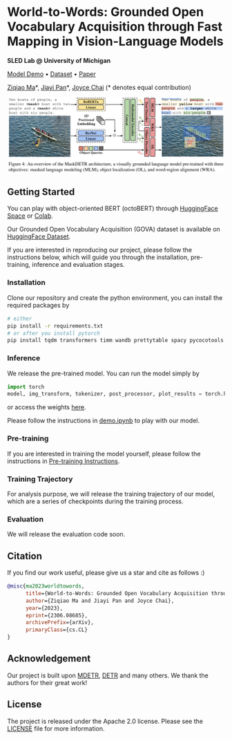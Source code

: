 # World-to-Words: Grounded Open Vocabulary Acquisition through Fast Mapping in Vision-Language Models

**SLED Lab @ University of Michigan**

[Model Demo](https://huggingface.co/spaces/sled-umich/OctoBERT-flickr-demo) • [Dataset]() • [Paper](https://arxiv.org/abs/2306.08685)

[Ziqiao Ma](https://mars-tin.github.io/)\*, [Jiayi Pan](https://www.jiayipan.me/)\*, [Joyce Chai](https://web.eecs.umich.edu/~chaijy/) (\* denotes equal contribution)

![Model](docs/images/model.png)

## Getting Started

You can play with object-oriented BERT (octoBERT) through [HuggingFace Space](https://huggingface.co/spaces/sled-umich/OctoBERT-flickr-demo) or [Colab](https://colab.research.google.com/drive/1kF-sKoTeXYrNY5bqKGGVcbzqCzOKOjGw#scrollTo=0HxfK6WKe_2P).


Our Grounded Open Vocabulary Acquisition (GOVA) dataset is available on [HuggingFace Dataset](https://huggingface.co/datasets/zma/refcloze).

If you are interested in reproducing our project, please follow the instructions below, which will guide you through the installation, pre-training, inference and evaluation stages.

### Installation

Clone our repository and create the python environment, you can install the required packages by 

```bash
# either
pip install -r requirements.txt
# or after you install pytorch
pip install tqdm transformers timm wandb prettytable spacy pycocotools einops scipy
```

### Inference

We release the pre-trained model. You can run the model simply by

```python
import torch
model, img_transform, tokenizer, post_processor, plot_results = torch.hub.load('Jiayi-Pan/RefCloze_Pub', 'flickr_base_model')
```
or access the weights [here](https://huggingface.co/sled-umich/OctoBERT-flickr/blob/main/plain_model.pth).

Please follow the instructions in [demo.ipynb](demo.ipynb) to play with our model.

### Pre-training
If you are interested in training the model yourself, please follow the instructions in [Pre-training Instructions](scripts/pretrain/README.md).


### Training Trajectory

For analysis purpose, we will release the training trajectory of our model, which are a series of checkpoints during the training process. 

### Evaluation

We will release the evaluation code soon.

## Citation

If you find our work useful, please give us a star and cite as follows :)

```bibtex
@misc{ma2023worldtowords,
      title={World-to-Words: Grounded Open Vocabulary Acquisition through Fast Mapping in Vision-Language Models}, 
      author={Ziqiao Ma and Jiayi Pan and Joyce Chai},
      year={2023},
      eprint={2306.08685},
      archivePrefix={arXiv},
      primaryClass={cs.CL}
}
```

## Acknowledgement

Our project is built upon [MDETR](https://github.com/ashkamath/mdetr), [DETR](https://github.com/facebookresearch/detr) and many others. We thank the authors for their great work!

## License

The project is released under the Apache 2.0 license. Please see the [LICENSE](LICENSE) file for more information.
